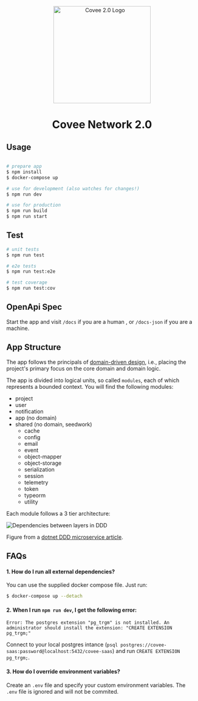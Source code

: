 <p align="center">
  <img src="https://res-4.cloudinary.com/crunchbase-production/image/upload/c_lpad,h_256,w_256,f_auto,q_auto:eco/lfswynxziggdnjunyaxo" width="256" alt="Covee 2.0 Logo" />
</p>
<h1 align="center">Covee Network 2.0</h1>

## Usage

```bash

# prepare app
$ npm install
$ docker-compose up

# use for development (also watches for changes!)
$ npm run dev

# use for production
$ npm run build
$ npm run start
```

## Test

```bash
# unit tests
$ npm run test

# e2e tests
$ npm run test:e2e

# test coverage
$ npm run test:cov
```

## OpenApi Spec

Start the app and visit `/docs` if you are a human , or `/docs-json` if you are a machine.

## App Structure

The app follows the principals of [domain-driven design](https://dddcommunity.org/learning-ddd/what_is_ddd/), i.e., placing the project's primary focus on the core domain and domain logic.


The app is divided into logical units, so called `modules`, each of which represents a bounded context. You will find the following modules:

- project 
- user
- notification
- app (no domain)
- shared (no domain, seedwork)
  - cache
  - config
  - email
  - event
  - object-mapper
  - object-storage
  - serialization
  - session
  - telemetry
  - token
  - typeorm
  - utility

Each module follows a 3 tier architecture:

![Dependencies between layers in DDD](https://docs.microsoft.com/en-us/dotnet/architecture/microservices/microservice-ddd-cqrs-patterns/media/ddd-oriented-microservice/ddd-service-layer-dependencies.png)

Figure from a [dotnet DDD microservice article](https://docs.microsoft.com/en-us/dotnet/architecture/microservices/microservice-ddd-cqrs-patterns/ddd-oriented-microservice).

## FAQs

#### 1. How do I run all external dependencies?

You can use the supplied docker compose file. Just run:

```sh
$ docker-compose up --detach
```

#### 2. When I run `npm run dev`, I get the following error: 

```
Error: The postgres extension "pg_trgm" is not installed. An administrator should install the extension: "CREATE EXTENSION pg_trgm;"
```

 Connect to your local postgres intance (`psql postgres://covee-saas:password@localhost:5432/covee-saas`) and run `CREATE EXTENSION pg_trgm;`.

 #### 3. How do I override environment variables?

 Create an `.env` file and specify your custom environment variables. The `.env` file is ignored and will not be commited.